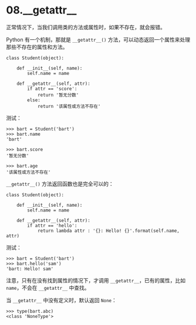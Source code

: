 # 08.\_\_getattr\_\_

正常情况下，当我们调用类的方法或属性时，如果不存在，就会报错。

Python 有一个机制，那就是 ``__getattr__()`` 方法，可以动态返回一个属性来处理那些不存在的属性和方法。

```
class Student(object):

    def __init__(self, name):
        self.name = name

    def __getattr__(self, attr):
        if attr == 'score':
            return '暂无分数'
        else:
            return '该属性或方法不存在'
```

测试：
```
>>> bart = Student('bart')
>>> bart.name
'bart'

>>> bart.score
'暂无分数'

>>> bart.age
'该属性或方法不存在'
```

``__getattr__()`` 方法返回函数也是完全可以的：
```
class Student(object):

    def __init__(self, name):
        self.name = name

    def __getattr__(self, attr):
        if attr == 'hello':
            return lambda attr : '{}: Hello! {}'.format(self.name, attr)
```

测试：
```
>>> bart = Student('bart')
>>> bart.hello('sam')
'bart: Hello! sam'
```

注意，只有在没有找到属性的情况下，才调用 ``__getattr__``，已有的属性，比如 ``name``，不会在 ``__getattr__`` 中查找。

当 ``__getattr__`` 中没有定义时，默认返回 ``None``：
```
>>> type(bart.abc)
<class 'NoneType'>
```
